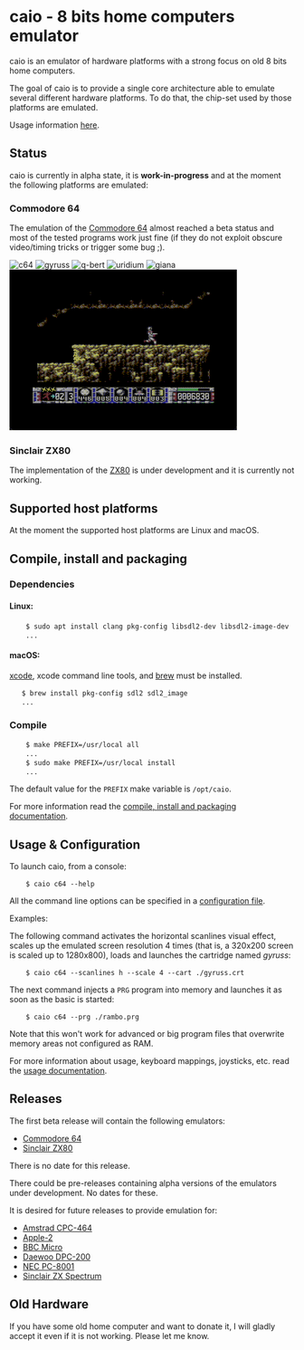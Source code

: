 # caio - 8 bits home computers emulator

caio is an emulator of hardware platforms with a strong focus on old 8 bits
home computers.

The goal of caio is to provide a single core architecture able to emulate
several different hardware platforms. To do that, the chip-set used by those
platforms are emulated.

Usage information [here](doc/usage.md).


## Status

caio is currently in alpha state, it is **work-in-progress** and at the
moment the following platforms are emulated:

### Commodore 64

The emulation of the [Commodore 64](https://en.wikipedia.org/wiki/Commodore_64)
almost reached a beta status and most of the tested programs work just fine
(if they do not exploit obscure video/timing tricks or trigger some bug ;).

![c64](images/c64.gif "caio c64")
![gyruss](images/gyruss.gif "Gyruss")
![q-bert](images/q-bert.gif "Q*Bert")
![uridium](images/uridium.gif "Uridium")
![giana](images/giana.gif "Great Giana Sisters")
![turrican](images/turrican.gif "Turrican")

### Sinclair ZX80

The implementation of the [ZX80](https://en.wikipedia.org/wiki/ZX80) is under
development and it is currently not working.


## Supported host platforms

At the moment the supported host platforms are Linux and macOS.


## Compile, install and packaging

### Dependencies

#### Linux:

```
    $ sudo apt install clang pkg-config libsdl2-dev libsdl2-image-dev
    ...
```

#### macOS:

[xcode](https://developer.apple.com/xcode), xcode command line tools, and
[brew](https://brew.sh) must be installed.

```
   $ brew install pkg-config sdl2 sdl2_image
   ...
```

### Compile

```
    $ make PREFIX=/usr/local all
    ...
    $ sudo make PREFIX=/usr/local install
    ...
```

The default value for the `PREFIX` make variable is `/opt/caio`.

For more information read the
[compile, install and packaging documentation](doc/compile.md).


## Usage & Configuration

To launch caio, from a console:
```
    $ caio c64 --help
```

All the command line options can be specified in a
[configuration file](src/main/caio.conf).

Examples:

The following command activates the horizontal scanlines visual effect, scales
up the emulated screen resolution 4 times (that is, a 320x200 screen is scaled
up to 1280x800), loads and launches the cartridge named *gyruss*:

```
    $ caio c64 --scanlines h --scale 4 --cart ./gyruss.crt
```

The next command injects a `PRG` program into memory and launches it as soon
as the basic is started:

```
    $ caio c64 --prg ./rambo.prg
```

Note that this won't work for advanced or big program files that overwrite
memory areas not configured as RAM.

For more information about usage, keyboard mappings, joysticks, etc. read the
[usage documentation](doc/usage.md).


## Releases

The first beta release will contain the following emulators:

* [Commodore 64](https://en.wikipedia.org/wiki/Commodore_64)
* [Sinclair ZX80](https://en.wikipedia.org/wiki/ZX80)

There is no date for this release.

There could be pre-releases containing alpha versions of the emulators under
development. No dates for these.

It is desired for future releases to provide emulation for:

* [Amstrad CPC-464](https://en.wikipedia.org/wiki/Amstrad_CPC_464)
* [Apple-2](https://en.wikipedia.org/wiki/Apple_II)
* [BBC Micro](https://en.wikipedia.org/wiki/BBC_Micro)
* [Daewoo DPC-200](https://www.msx.org/wiki/Daewoo_DPC-200)
* [NEC PC-8001](https://en.wikipedia.org/wiki/PC-8000_series#PC-8001)
* [Sinclair ZX Spectrum](https://en.wikipedia.org/wiki/ZX_Spectrum)


## Old Hardware

If you have some old home computer and want to donate it, I will gladly accept
it even if it is not working. Please let me know.

